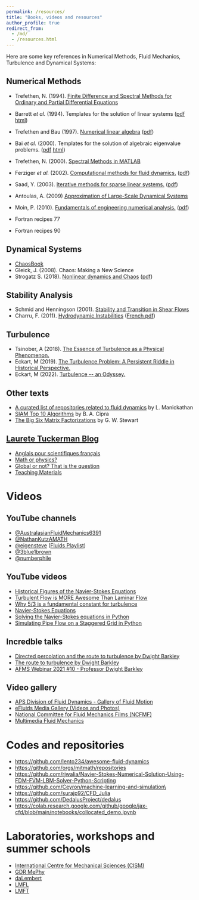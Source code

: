 ```yaml
---
permalink: /resources/
title: "Books, videos and resources"
author_profile: true
redirect_from: 
  - /md/
  - /resources.html
---
```


Here are some key references in Numerical Methods, Fluid Mechanics, Turbulence and Dynamical Systems:

Numerical Methods
------
- Trefethen, N. (1994). [Finite Difference and Spectral Methods for Ordinary and Partial Differential Equations](https://people.maths.ox.ac.uk/trefethen/pdetext.html)
- Barrett *et al.* (1994). Templates for the solution of linear systems ([pdf](https://netlib.org/templates/templates.pdf) [html](https://netlib.org/linalg/html_templates/node4.html))
- Trefethen and Bau (1997). [Numerical linear algebra](https://people.maths.ox.ac.uk/trefethen/text.html) ([pdf]())
- Bai *et al.* (2000). Templates for the solution of algebraic eigenvalue problems. ([pdf](https://epubs.siam.org/doi/pdf/10.1137/1.9780898719581.fm) [html](https://netlib.org/utk/people/JackDongarra/etemplates/node5.html))
- Trefethen, N. (2000). [Spectral Methods in MATLAB](https://people.maths.ox.ac.uk/trefethen/spectral.html)
- Ferziger *et al.* (2002). [Computational methods for fluid dynamics.](https://link.springer.com/book/10.1007/978-3-642-56026-2) ([pdf](https://www.researchgate.net/profile/Ghassan-Smaisim/post/FEM_mesh_generator/attachment/59d655b479197b80779acc79/AS%3A526929528274950%401502641197635/download/111+ferziger+peric+2002+computational+methods+for+fluid+dynamics+.pdf))
- Saad, Y. (2003). [Iterative methods for sparse linear systems.]() ([pdf](https://www-users.cse.umn.edu/~saad/IterMethBook_2ndEd.pdf))
- Antoulas, A. (2009) [Approximation of Large-Scale Dynamical Systems](https://epubs.siam.org/doi/book/10.1137/1.9780898718713)
- Moin, P. (2010). [Fundamentals of engineering numerical analysis.]() ([pdf](https://sv.20file.org/up1/1389_0.pdf))

- Fortran recipes 77
- Fortran recipes 90

Dynamical Systems
------
- [ChaosBook](https://chaosbook.org)
- Gleick, J. (2008). Chaos: Making a New Science
- Strogatz S. (2018). [Nonlinear dynamics and Chaos](https://www.stevenstrogatz.com/books/nonlinear-dynamics-and-chaos-with-applications-to-physics-biology-chemistry-and-engineering) ([pdf](https://www.biodyn.ro/course/literatura/Nonlinear_Dynamics_and_Chaos_2018_Steven_H._Strogatz.pdf))

Stability Analysis
------
- Schmid and Henningson (2001). [Stability and Transition in Shear Flows](https://link.springer.com/book/10.1007/978-1-4613-0185-1)
- Charru, F. (2011). [Hydrodynamic Instabilities]() ([French pdf](http://www.lmm.jussieu.fr/~hoepffner/enseignement/charru.pdf))

Turbulence
------
- Tsinober, A (2018). [The Essence of Turbulence as a Physical Phenomenon.](https://link.springer.com/book/10.1007/978-94-007-7180-2)
- Eckart, M (2019). [The Turbulence Problem: A Persistent Riddle in Historical Perspective.](https://link.springer.com/book/10.1007/978-3-030-31863-5) 
- Eckart, M (2022). [Turbulence -- an Odyssey.](https://link.springer.com/book/10.1007/978-3-030-91459-2)
 
Other texts
------
- [A curated list of repositories related to fluid dynamics](https://github.com/lento234/awesome-fluid-dynamics) by L. Manickathan
- [SIAM Top 10 Algorithms](http://web.tecnico.ulisboa.pt/~mcasquilho/CD_Casquilho/legacy/PRINT/NotebookSC_1LP_22pp.pdf) by B. A. Cipra
- [The Big Six Matrix Factorizations](https://www.cs.fsu.edu/~lacher/courses/COT4401/notes/cise_v2_i1/matrix.pdf) by G. W. Stewart

[Laurete Tuckerman Blog](https://blog.espci.fr/laurette/)
-----
- [Anglais pour scientifiques français](https://blog.espci.fr/laurette/anglais-pour-scientifiques-francais/)
- [Math or physics?](https://blog.espci.fr/laurette/files/2021/03/NPR7.pdf)
- [Global or not? That is the question](https://blog.espci.fr/laurette/files/2018/11/Stability_analysis.pdf)
- [Teaching Materials](https://blog.espci.fr/laurette/explanatory/)

Videos
======

YouTube channels
-------
- [@AustralasianFluidMechanics6391](https://www.youtube.com/@australasianfluidmechanics6391)
- [@NathanKutzAMATH](https://www.youtube.com/@NathanKutzAMATH)
- [@eigensteve](https://www.youtube.com/@eigensteve) ([Fluids Playlist](https://www.youtube.com/playlist?list=PLMrJAkhIeNNQWO3ESiccZmPssvUDFHL4M))
- [@3blue1brown](https://www.youtube.com/@3blue1brown)
- [@numberphile](https://www.youtube.com/@numberphile)

YouTube videos
-------
- [Historical Figures of the Navier-Stokes Equations](https://youtu.be/DeW9Ihba3-8)
- [Turbulent Flow is MORE Awesome Than Laminar Flow](https://youtu.be/5zI9sG3pjVU)
- [Why $5/3$ is a fundamental constant for turbulence](https://youtu.be/_UoTTq651dE)
- [Navier-Stokes Equations](https://youtu.be/ERBVFcutl3M)
- [Solving the Navier-Stokes equations in Python](https://youtu.be/BQLvNLgMTQE)
- [Simulating Pipe Flow on a Staggered Grid in Python](https://youtu.be/rV8tD2nQfkk)
 
Incredble talks
-------
- [Directed percolation and the route to turbulence by Dwight Barkley](https://www.youtube.com/watch?v=C1QsI8EiJC0)
- [The route to turbulence by Dwight Barkley](https://www.youtube.com/watch?v=197brZdt2q4)
- [AFMS Webinar 2021 #10 - Professor Dwight Barkley](https://www.youtube.com/watch?v=yGtn-Qbo01g)

Video gallery 
-------
- [APS Division of Fluid Dynamics - Gallery of Fluid Motion](https://gfm.aps.org)
- [eFluids Media Gallery (Videos and Photos)](http://media.efluids.com/galleries/all)
- [National Committee for Fluid Mechanics Films (NCFMF)](https://web.mit.edu/hml/ncfmf.html)
- [Multimedia Fluid Mechanics](https://www.cambridge.org/core/homsy/)


Codes and repositories
=======
- https://github.com/lento234/awesome-fluid-dynamics
- https://github.com/orgs/mitmath/repositories
- https://github.com/rjwalia/Navier-Stokes-Numerical-Solution-Using-FDM-FVM-LBM-Solver-Python-Scripting
- https://github.com/Ceyron/machine-learning-and-simulation\
- https://github.com/surajp92/CFD_Julia
- https://github.com/DedalusProject/dedalus
- https://colab.research.google.com/github/google/jax-cfd/blob/main/notebooks/collocated_demo.ipynb



Laboratories, workshops and summer schools
=======
- [International Centre for Mechanical Sciences (CISM)](https://www.cism.it/en/activities/courses/)
- [GDR MePhy](https://blog.espci.fr/mephy/)
- [daLembert](http://www.dalembert.upmc.fr/ijlrda/)
- [LMFL](https://lmfl.cnrs.fr/en/agenda/)
- [LMFT](https://www.imft.fr/en/accueil-english/)
